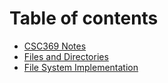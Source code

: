 # Table of contents

* [CSC369 Notes](README.md)
* [Files and Directories](file-system.md)
* [File System Implementation](file-system-implementation.md)

